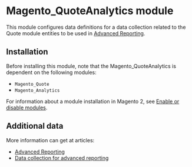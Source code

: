 # Magento_QuoteAnalytics module

This module configures data definitions for a data collection related to the Quote module entities to be used in [Advanced Reporting](https://devdocs.magento.com/guides/v2.3/advanced-reporting/modules.html).

## Installation

Before installing this module, note that the Magento_QuoteAnalytics is dependent on the following modules:
- `Magento_Quote`
- `Magento_Analytics`

For information about a module installation in Magento 2, see [Enable or disable modules](https://devdocs.magento.com/guides/v2.4/install-gde/install/cli/install-cli-subcommands-enable.html).

## Additional data

More information can get at articles:
- [Advanced Reporting](https://devdocs.magento.com/guides/v2.4/advanced-reporting/overview.html)
- [Data collection for advanced reporting](https://devdocs.magento.com/guides/v2.4/advanced-reporting/data-collection.html)
